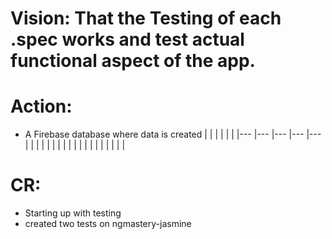 # Vision:  That the Testing of each .spec works and test actual functional aspect of the app.

# Action: 
* A Firebase database where data is created
|   	|   	|   	|   	|   	|
|---	|---	|---	|---	|---	|
|   	|   	|   	|   	|   	|
|   	|   	|   	|   	|   	|
|   	|   	|   	|   	|   	|

# CR: 
* Starting up with testing
* created two tests on ngmastery-jasmine
